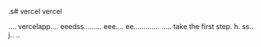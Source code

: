 .s# vercel
vercel

....
vercelapp....
eeedss.........
eee....
 ee.............
.....
 take the first step.
h.
ss..
j..
..
